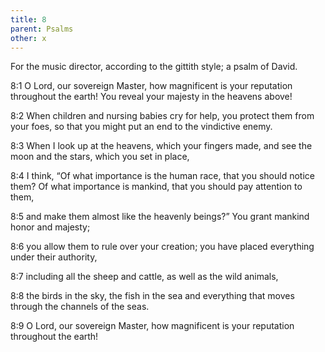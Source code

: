 ```yaml
---
title: 8
parent: Psalms
other: x
---
```



For the music director, according to the gittith style; a psalm of David.

<a name="8:1">8:1</a> O Lord, our sovereign Master,
how magnificent is your reputation throughout the earth!
You reveal your majesty in the heavens above!

<a name="8:2">8:2</a> When children and nursing babies cry for help,
you protect them from your foes,
so that you might put an end to the vindictive enemy.

<a name="8:3">8:3</a> When I look up at the heavens, which your fingers made,
and see the moon and the stars, which you set in place,

<a name="8:4">8:4</a> I think,
“Of what importance is the human race, that you should notice them?
Of what importance is mankind, that you should pay attention to them,

<a name="8:5">8:5</a> and make them almost like the heavenly beings?”
You grant mankind honor and majesty;

<a name="8:6">8:6</a> you allow them to rule over your creation;
you have placed everything under their authority,

<a name="8:7">8:7</a> including all the sheep and cattle,
as well as the wild animals,

<a name="8:8">8:8</a> the birds in the sky, the fish in the sea
and everything that moves through the channels of the seas.

<a name="8:9">8:9</a> O Lord, our sovereign Master,
how magnificent is your reputation throughout the earth!